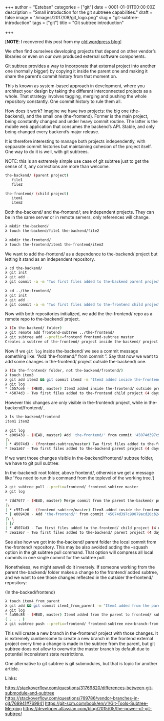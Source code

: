 +++
author = "Esteban"
categories = ["git"]
date = 0001-01-01T00:00:00Z
description = "Small introduction for the git subtreee capabilities."
draft = false
image = "/images/2017/08/git_logo.png"
slug = "git-subtree-introduction"
tags = ["git"]
title = "Git subtree introduction"

+++


[**NOTE**: I recovered this post from my [old wordpress blog](https://deixapaso.wordpress.com/)]

We often find ourselves developing projects that depend on other vendor’s libraries or even on our own produced external software components.

Git subtree provides a way to incorporate that external project into another one (normally bigger) by copying it inside the parent one and making it share the parent’s commit history from that moment on.

This is known as system-based approach in development, where you architect your design by taking the different interconnected projects as a whole. That strategy involves tagging, merging and pushing the whole repository constantly. One commit history to rule them all.

How does it work? Imagine we have two projects: the big one (the-backend), and the small one (the-frontend). Former is the main project, being constantly changed and under heavy commit routine. The latter is the mobile web application that consumes the backend’s API. Stable, and only being changed every backend’s major release.

It is therefore interesting to manage both projects independently, with sepparate commit histories but maintaining cohesion of the project itself. One way to do it is well, with git subtrees.

NOTE: this is an extremely simple use case of git subtree just to get the sense of it, any corrections are more than welcome.

```sh
the-backend/ (parent project)
   file1
   file2
 
the-frontend/ (child project)
   item1
   item2
```

Both the-backend/ and the-frontend/; are independent projects. They can be in the same server or in remote servers, only references will change.

```sh
λ mkdir the-backend/
λ touch the-backend/file1 the-backend/file2
 
λ mkdir the-frontend/
λ touch the-frontend/item1 the-frontend/item2
```

We want to add the-frontend/ as a dependence to the-backend/ project but letting it stand as an independent repository.

```sh
λ cd the-backend/
λ git init
λ git add .
λ git commit -a -m "Two first files added to the-backend parent project "
 
λ cd ../the-frontend/
λ git init
λ git add .
λ git commit -a -m "Two first files added to the-frontend child project"
```

Now with both repositories initialized, we add the the-frontend/ repo as a remote repo to the-backend/ project.

```sh
λ (In the-backend/ folder)
λ git remote add frontend-subtree ../the-frontend/
λ git subtree add --prefix=frontend frontend-subtree master
Creates a subtree of the-frontend/ project inside the-backend/ project under the prefix specified (prefix obligatory)
```


Now if we `git log` inside the-backend/ we see a commit message something like: “Add ‘the-frontend/’ from commit <commit>”.
Say that now we want to add some changes in the-frontend/ project outside the-backend/ one.

```sh
λ (In the-frontend/ folder, not the-backend/frontend/)
λ touch item3
λ git add item3 && git commit item3 -m "Item3 added inside the-frontend/ outside project."
λ git log
* c557ce6 - (HEAD, master) Item3 added inside the-frontend/ outside project. (4 seconds ago) <Esteban>
* 45074d3 - Two first files added to the-frontend child project (4 days ago) <Esteban>
```

However this changes are only visible in the-frontend/ project, while in the-backend/frontend/..

```sh
λ ls the-backend/frontend
item1 item2
 
λ git log
* e009438 - (HEAD, master) Add 'the-frontend/' from commit '45074d397c99079acd20cb24e9d8b8830afcf802' (4 days ago) <Esteban>
|\
| * 45074d3 - (frontend-subtree/master) Two first files added to the-frontend child project (4 days ago) <Esteban>
* 3ea1a67 - Two first files added to the-backend parent project (4 days ago) <Esteban>
```

If we want those changes visible in the-backend/frontend/ subtree folder, we have to git pull subtree:

In the-backend/ root folder, above frontend/, otherwise we get a message like 'You need to run this command from the toplevel of the working tree.')

```sh
λ git subtree pull --prefix=frontend/ frontend-subtree master
λ git log
 
* 7dd7677 - (HEAD, master) Merge commit from the parent the-backend/ pulling changes from the the-frontend/ subtree (28 seconds ago) <Esteban>
|\
| * c557ce6 - (frontend-subtree/master) Item3 added inside the-frontend/ outside project. (6 minutes ago) <Esteban>
* | e009438 - Add 'the-frontend/' from commit '45074d397c99079acd20cb24e9d8b8830afcf802' (4 days ago) <Esteban>
|\ \
| |/
| * 45074d3 - Two first files added to the-frontend/ child project (4 days ago) <Esteban>
* 3ea1a67 - Two first files added to the-backend/ parent project (4 days ago) <Esteban>
```

See also how we got into the-backend/ parent folder the local commit from the-frontend/ repository. This may be also avoided adding the –squash option in the git subtree pull command. That option will compress all local commits in one single commit for the subtree pull.

Nonetheless, we might aswell do it inversely. If someone working from the parent the-backend/ folder makes a change to the frontend/ added subtree, and we want to see those changes reflected in the outsider the-frontend/ repository:

(In the-backed/frontend)

```sh
λ touch item4_from_parent
λ git add && git commit item4_from_parent -m "Item4 added from the parent to frontend/ subtree folder"
λ git log
* 4a50c88 - (HEAD, master) Item4 added from the parent to frontend/ subtree folder (9 seconds ago)
( . . . )
λ git subtree push --prefix=frontend/ frontend-subtree new-branch-from-master
```


This will create a new branch in the-frontend/ project with those changes. It is extremely cumbersome to create a new branch in the frontend external project every time a change is made in the subtree from the parent, but git subtree does not allow to overwrite the master branch by default due to potential inconsistent state restrictions.

One alternative to git subtree is git submodules,  but that is topic for another article.

Links:

https://stackoverflow.com/questions/31769820/differences-between-git-submodule-and-subtree
https://stackoverflow.com/questions/769786/vendor-branches-in-git/769941#769941
https://git-scm.com/book/en/v1/Git-Tools-Subtree-Merging
https://developer.atlassian.com/blog/2015/05/the-power-of-git-subtree/

